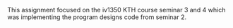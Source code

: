 This assignment focused on the iv1350 KTH course seminar 3 and 4 which was implementing the program designs code from seminar 2. 
